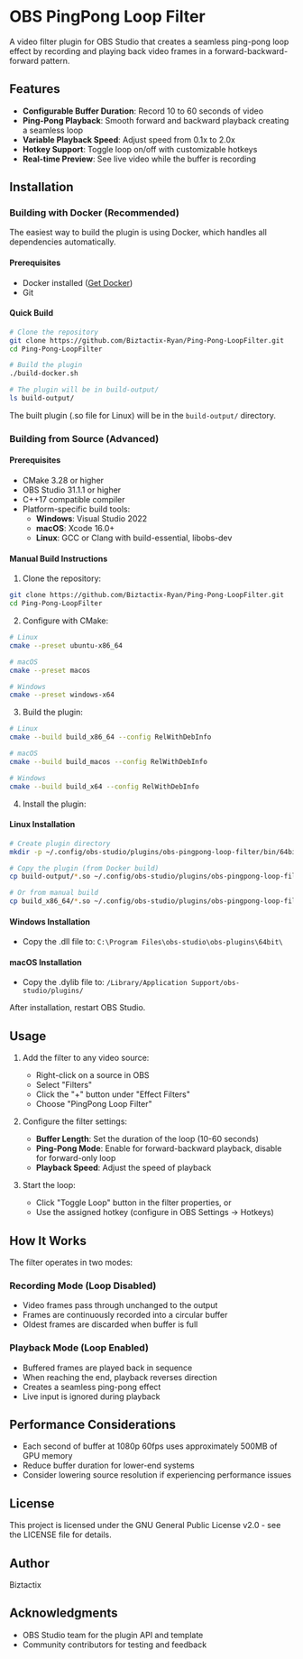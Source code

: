 # OBS PingPong Loop Filter

A video filter plugin for OBS Studio that creates a seamless ping-pong loop effect by recording and playing back video frames in a forward-backward-forward pattern.

## Features

- **Configurable Buffer Duration**: Record 10 to 60 seconds of video
- **Ping-Pong Playback**: Smooth forward and backward playback creating a seamless loop
- **Variable Playback Speed**: Adjust speed from 0.1x to 2.0x
- **Hotkey Support**: Toggle loop on/off with customizable hotkeys
- **Real-time Preview**: See live video while the buffer is recording

## Installation

### Building with Docker (Recommended)

The easiest way to build the plugin is using Docker, which handles all dependencies automatically.

#### Prerequisites
- Docker installed ([Get Docker](https://docs.docker.com/get-docker/))
- Git

#### Quick Build

```bash
# Clone the repository
git clone https://github.com/Biztactix-Ryan/Ping-Pong-LoopFilter.git
cd Ping-Pong-LoopFilter

# Build the plugin
./build-docker.sh

# The plugin will be in build-output/
ls build-output/
```

The built plugin (.so file for Linux) will be in the `build-output/` directory.

### Building from Source (Advanced)

#### Prerequisites
- CMake 3.28 or higher
- OBS Studio 31.1.1 or higher
- C++17 compatible compiler
- Platform-specific build tools:
  - **Windows**: Visual Studio 2022
  - **macOS**: Xcode 16.0+
  - **Linux**: GCC or Clang with build-essential, libobs-dev

#### Manual Build Instructions

1. Clone the repository:
```bash
git clone https://github.com/Biztactix-Ryan/Ping-Pong-LoopFilter.git
cd Ping-Pong-LoopFilter
```

2. Configure with CMake:
```bash
# Linux
cmake --preset ubuntu-x86_64

# macOS
cmake --preset macos

# Windows
cmake --preset windows-x64
```

3. Build the plugin:
```bash
# Linux
cmake --build build_x86_64 --config RelWithDebInfo

# macOS
cmake --build build_macos --config RelWithDebInfo

# Windows
cmake --build build_x64 --config RelWithDebInfo
```

4. Install the plugin:

#### Linux Installation
```bash
# Create plugin directory
mkdir -p ~/.config/obs-studio/plugins/obs-pingpong-loop-filter/bin/64bit/

# Copy the plugin (from Docker build)
cp build-output/*.so ~/.config/obs-studio/plugins/obs-pingpong-loop-filter/bin/64bit/

# Or from manual build
cp build_x86_64/*.so ~/.config/obs-studio/plugins/obs-pingpong-loop-filter/bin/64bit/
```

#### Windows Installation
- Copy the .dll file to: `C:\Program Files\obs-studio\obs-plugins\64bit\`

#### macOS Installation  
- Copy the .dylib file to: `/Library/Application Support/obs-studio/plugins/`

After installation, restart OBS Studio.

## Usage

1. Add the filter to any video source:
   - Right-click on a source in OBS
   - Select "Filters"
   - Click the "+" button under "Effect Filters"
   - Choose "PingPong Loop Filter"

2. Configure the filter settings:
   - **Buffer Length**: Set the duration of the loop (10-60 seconds)
   - **Ping-Pong Mode**: Enable for forward-backward playback, disable for forward-only loop
   - **Playback Speed**: Adjust the speed of playback

3. Start the loop:
   - Click "Toggle Loop" button in the filter properties, or
   - Use the assigned hotkey (configure in OBS Settings → Hotkeys)

## How It Works

The filter operates in two modes:

### Recording Mode (Loop Disabled)
- Video frames pass through unchanged to the output
- Frames are continuously recorded into a circular buffer
- Oldest frames are discarded when buffer is full

### Playback Mode (Loop Enabled)
- Buffered frames are played back in sequence
- When reaching the end, playback reverses direction
- Creates a seamless ping-pong effect
- Live input is ignored during playback

## Performance Considerations

- Each second of buffer at 1080p 60fps uses approximately 500MB of GPU memory
- Reduce buffer duration for lower-end systems
- Consider lowering source resolution if experiencing performance issues

## License

This project is licensed under the GNU General Public License v2.0 - see the LICENSE file for details.

## Author

Biztactix

## Acknowledgments

- OBS Studio team for the plugin API and template
- Community contributors for testing and feedback